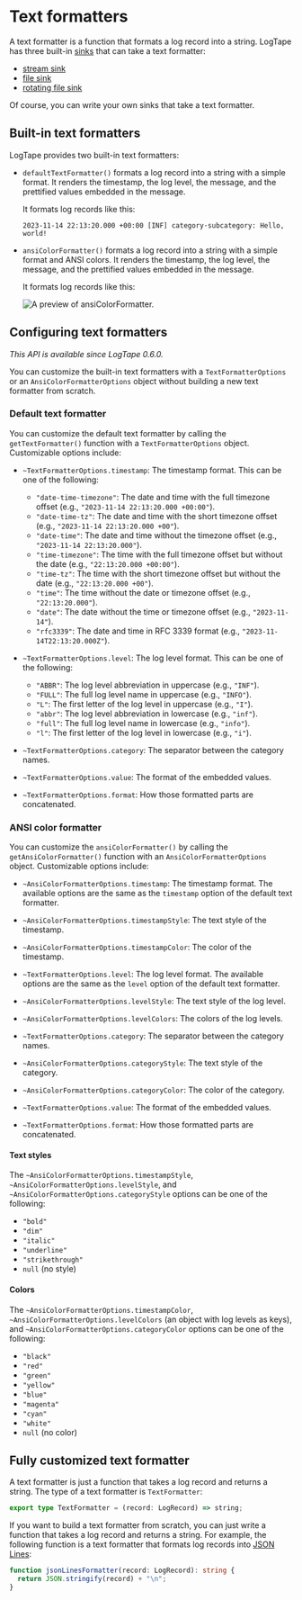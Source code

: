 Text formatters
===============

A text formatter is a function that formats a log record into a string.  LogTape
has three built-in [sinks](./sinks.md) that can take a text formatter:

 -  [stream sink](./sinks.md#stream-sink)
 -  [file sink](./sinks.md#file-sink)
 -  [rotating file sink](./sinks.md#rotating-file-sink)

Of course, you can write your own sinks that take a text formatter.


Built-in text formatters
------------------------

LogTape provides two built-in text formatters:

 -  `defaultTextFormatter()` formats a log record into a string with a simple
    format.  It renders the timestamp, the log level, the message,
    and the prettified values embedded in the message.

    It formats log records like this:

    ~~~~
    2023-11-14 22:13:20.000 +00:00 [INF] category·subcategory: Hello, world!
    ~~~~

 -  `ansiColorFormatter()` formats a log record into a string with a simple
    format and ANSI colors.  It renders the timestamp, the log level,
    the message, and the prettified values embedded in the message.

    It formats log records like this:

    ![A preview of ansiColorFormatter.](https://i.imgur.com/I8LlBUf.png)


Configuring text formatters
---------------------------

*This API is available since LogTape 0.6.0.*

You can customize the built-in text formatters with a `TextFormatterOptions`
or an `AnsiColorFormatterOptions` object without building a new text formatter
from scratch.

### Default text formatter

You can customize the default text formatter by calling
the `getTextFormatter()` function with a `TextFormatterOptions` object.
Customizable options include:
    
 -  `~TextFormatterOptions.timestamp`: The timestamp format.  This can be one of
    the following:

     -  `"date-time-timezone"`: The date and time with the full timezone offset
        (e.g., `"2023-11-14 22:13:20.000 +00:00"`).
     -  `"date-time-tz"`: The date and time with the short timezone offset
        (e.g., `"2023-11-14 22:13:20.000 +00"`).
     -  `"date-time"`: The date and time without the timezone offset
        (e.g., `"2023-11-14 22:13:20.000"`).
     -  `"time-timezone"`: The time with the full timezone offset but without
        the date (e.g., `"22:13:20.000 +00:00"`).
     -  `"time-tz"`: The time with the short timezone offset but without
        the date (e.g., `"22:13:20.000 +00"`).
     -  `"time"`: The time without the date or timezone offset
        (e.g., `"22:13:20.000"`).
     -  `"date"`: The date without the time or timezone offset
        (e.g., `"2023-11-14"`).
     -  `"rfc3339"`: The date and time in RFC 3339 format
        (e.g., `"2023-11-14T22:13:20.000Z"`).

 -  `~TextFormatterOptions.level`: The log level format.  This can be one of
    the following:

     -  `"ABBR"`: The log level abbreviation in uppercase (e.g., `"INF"`).
     -  `"FULL"`: The full log level name in uppercase (e.g., `"INFO"`).
     -  `"L"`: The first letter of the log level in uppercase (e.g., `"I"`).
     -  `"abbr"`: The log level abbreviation in lowercase (e.g., `"inf"`).
     -  `"full"`: The full log level name in lowercase (e.g., `"info"`).
     -  `"l"`: The first letter of the log level in lowercase (e.g., `"i"`).

 -  `~TextFormatterOptions.category`: The separator between the category names.

 -  `~TextFormatterOptions.value`: The format of the embedded values.

 -  `~TextFormatterOptions.format`: How those formatted parts are concatenated.

### ANSI color formatter

You can customize the `ansiColorFormatter()` by calling
the `getAnsiColorFormatter()` function with an `AnsiColorFormatterOptions`
object.  Customizable options include:

 -  `~AnsiColorFormatterOptions.timestamp`: The timestamp format.  The available
    options are the same as the `timestamp` option of the default text formatter.

 -  `~AnsiColorFormatterOptions.timestampStyle`: The text style of
    the timestamp.

 -  `~AnsiColorFormatterOptions.timestampColor`: The color of the timestamp.

 -  `~TextFormatterOptions.level`: The log level format.  The available options
    are the same as the `level` option of the default text formatter.

 -  `~AnsiColorFormatterOptions.levelStyle`: The text style of the log level.

 -  `~AnsiColorFormatterOptions.levelColors`: The colors of the log levels.

 -  `~TextFormatterOptions.category`: The separator between the category names.

 -  `~AnsiColorFormatterOptions.categoryStyle`: The text style of the category.

 -  `~AnsiColorFormatterOptions.categoryColor`: The color of the category.

 -  `~TextFormatterOptions.value`: The format of the embedded values.

 -  `~TextFormatterOptions.format`: How those formatted parts are concatenated.

#### Text styles

The `~AnsiColorFormatterOptions.timestampStyle`,
`~AnsiColorFormatterOptions.levelStyle`, and
`~AnsiColorFormatterOptions.categoryStyle` options can be one of the following:

 - `"bold"`
 - `"dim"`
 - `"italic"`
 - `"underline"`
 - `"strikethrough"`
 - `null` (no style)

#### Colors

The `~AnsiColorFormatterOptions.timestampColor`,
`~AnsiColorFormatterOptions.levelColors` (an object with log levels as keys),
and `~AnsiColorFormatterOptions.categoryColor` options can be one of
the following:

 - `"black"`
 - `"red"`
 - `"green"`
 - `"yellow"`
 - `"blue"`
 - `"magenta"`
 - `"cyan"`
 - `"white"`
 - `null` (no color)


Fully customized text formatter
-------------------------------

A text formatter is just a function that takes a log record and returns
a string.  The type of a text formatter is `TextFormatter`:

~~~~ typescript
export type TextFormatter = (record: LogRecord) => string;
~~~~

If you want to build a text formatter from scratch, you can just write
a function that takes a log record and returns a string.  For example,
the following function is a text formatter that formats log records into
[JSON Lines]:

~~~~ typescript
function jsonLinesFormatter(record: LogRecord): string {
  return JSON.stringify(record) + "\n";
}
~~~~

[JSON Lines]: https://jsonlines.org/
